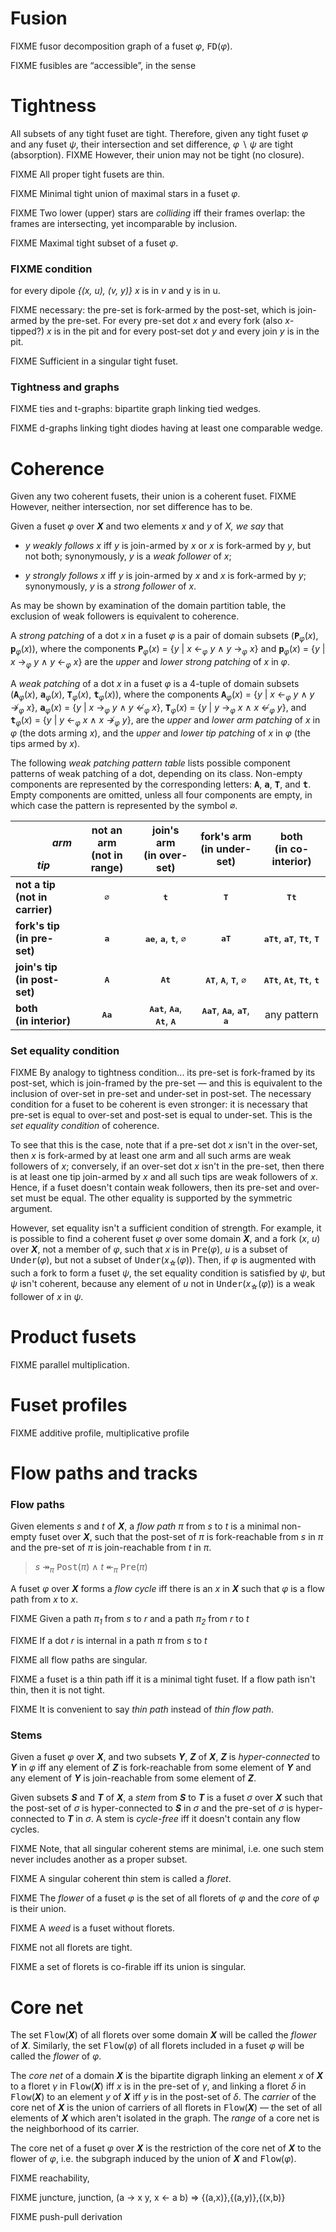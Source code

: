 # Fusion

FIXME fusor decomposition graph of a fuset _&phi;_,
<tt>FD</tt>(_&phi;_).

FIXME fusibles are &ldquo;accessible&rdquo;, in the sense

# Tightness

All subsets of any tight fuset are tight.  Therefore, given any
tight fuset _&phi;_ and any fuset _&psi;_, their intersection and
set difference, _&phi;_ &setminus; _&psi;_ are tight (absorption).
FIXME However, their union may not be tight (no closure).

FIXME All proper tight fusets are thin.

FIXME Minimal tight union of maximal stars in a fuset _&phi;_.

FIXME Two lower (upper) stars are _colliding_ iff their frames
overlap: the frames are intersecting, yet incomparable by
inclusion.

FIXME Maximal tight subset of a fuset _&phi;_.

### FIXME condition

for every dipole _{(x, u), (v, y)}_ _x_ is in _v_ and y is
in u.

FIXME necessary: the pre-set is fork-armed by the post-set, which
is join-armed by the pre-set.  For every pre-set dot _x_ and
every fork (also _x_-tipped?) _x_ is in the pit and for every
post-set dot _y_ and every join _y_ is in the pit.

FIXME Sufficient in a singular tight fuset.

### Tightness and graphs

FIXME ties and t-graphs: bipartite graph linking tied wedges.

FIXME d-graphs linking tight diodes having at least one comparable
wedge.

# Coherence

Given any two coherent fusets, their union is a coherent fuset.
FIXME However, neither intersection, nor set difference has to be.

Given a fuset _&phi;_ over ***X*** and two elements _x_ and _y_ of
_X, we say_ that

* _y_ _weakly follows_ _x_ iff _y_ is join-armed by _x_ or _x_ is
  fork-armed by _y_, but not both; synonymously, _y_ is a _weak
  follower_ of _x_;

* _y_ _strongly follows_ _x_ iff _y_ is join-armed by _x_ and _x_
  is fork-armed by _y_; synonymously, _y_ is a _strong follower_
  of _x_.

As may be shown by examination of the domain partition table, the
exclusion of weak followers is equivalent to coherence.

A _strong patching_ of a dot _x_ in a fuset _&phi;_ is a pair of
domain subsets (<tt><b>P</b></tt><sub>_&phi;_</sub>(_x_),
<tt><b>p</b></tt><sub>_&phi;_</sub>(_x_)), where the components
<tt><b>P</b></tt><sub>_&phi;_</sub>(_x_)&nbsp;=&nbsp;{_y_ | _x_ &larr;<sub>_&phi;_</sub> _y_ &and; _y_ &rarr;<sub>_&phi;_</sub> _x_} and
<tt><b>p</b></tt><sub>_&phi;_</sub>(_x_)&nbsp;=&nbsp;{_y_ | _x_ &rarr;<sub>_&phi;_</sub> _y_ &and; _y_ &larr;<sub>_&phi;_</sub> _x_} are the _upper_ and _lower strong patching_ of _x_ in _&phi;_.

A _weak patching_ of a dot _x_ in a fuset _&phi;_ is a 4-tuple
of domain subsets (<tt><b>A</b></tt><sub>_&phi;_</sub>(_x_),
<tt><b>a</b></tt><sub>_&phi;_</sub>(_x_),
<tt><b>T</b></tt><sub>_&phi;_</sub>(_x_), <tt><b>t</b></tt><sub>_&phi;_</sub>(_x_)), where the components
<tt><b>A</b></tt><sub>_&phi;_</sub>(_x_)&nbsp;=&nbsp;{_y_ | _x_ &larr;<sub>_&phi;_</sub> _y_ &and; _y_ &nrarr;<sub>_&phi;_</sub> _x_},
<tt><b>a</b></tt><sub>_&phi;_</sub>(_x_)&nbsp;=&nbsp;{_y_ | _x_ &rarr;<sub>_&phi;_</sub> _y_ &and; _y_ &nlarr;<sub>_&phi;_</sub> _x_},
<tt><b>T</b></tt><sub>_&phi;_</sub>(_x_)&nbsp;=&nbsp;{_y_ | _y_ &rarr;<sub>_&phi;_</sub> _x_ &and; _x_ &nlarr;<sub>_&phi;_</sub> _y_}, and
<tt><b>t</b></tt><sub>_&phi;_</sub>(_x_)&nbsp;=&nbsp;{_y_ | _y_ &larr;<sub>_&phi;_</sub> _x_ &and; _x_ &nrarr;<sub>_&phi;_</sub> _y_},
are the _upper_ and _lower arm patching_ of _x_ in _&phi;_ (the
dots arming _x_), and the _upper_ and _lower tip patching_ of _x_
in _&phi;_ (the tips armed by _x_).

The following _weak patching pattern table_ lists possible
component patterns of weak patching of a dot, depending on its
class.  Non-empty components are represented by the corresponding
letters: <tt><b>A</b></tt>, <tt><b>a</b></tt>, <tt><b>T</b></tt>,
and <tt><b>t</b></tt>.  Empty components are omitted, unless all
four components are empty, in which case the pattern is
represented by the symbol <tt>&empty;</tt>.

| <p align="right">_arm_</p>_tip_ | <center>not an arm<br>(not in range)</center> | <center>join's arm<br>(in over-set)</center> | <center>fork's arm<br>(in under-set)</center> | <center>both<br>(in co-interior)</center> |
|-----------------------------------------|:----:|:----------------------:|:----------------------:|:----------------------:|
| **not a tip**<br>**(not in carrier)**  | <tt>&empty;</tt> | <tt><b>t</b></tt> | <tt><b>T</b></tt> | <tt><b>Tt</b></tt> |
| **fork's tip**<br>**(in pre-set)**  | <tt><b>a</b></tt> | <tt><b>ae</b></tt>, <tt><b>a</b></tt>, <tt><b>t</b></tt>, <tt>&empty;</tt> | <tt><b>aT</b></tt> | <tt><b>aTt</b></tt>, <tt><b>aT</b></tt>, <tt><b>Tt</b></tt>, <tt><b>T</b></tt> |
| **join's tip**<br>**(in post-set)** | <tt><b>A</b></tt> | <tt><b>At</b></tt> | <tt><b>AT</b></tt>, <tt><b>A</b></tt>, <tt><b>T</b></tt>, <tt>&empty;</tt> | <tt><b>ATt</b></tt>, <tt><b>At</b></tt>, <tt><b>Tt</b></tt>, <tt><b>t</b></tt> |
| **both**<br>**(in interior)**           | <tt><b>Aa</b></tt> | <tt><b>Aat</b></tt>, <tt><b>Aa</b></tt>, <tt><b>At</b></tt>, <tt><b>A</b></tt> | <tt><b>AaT</b></tt>, <tt><b>Aa</b></tt>, <tt><b>aT</b></tt>, <tt><b>a</b></tt> | any pattern |

### Set equality condition

FIXME By analogy to tightness condition... its pre-set is
fork-framed by its post-set, which is join-framed by the pre-set
&mdash; and this is equivalent to the inclusion of over-set in
pre-set and under-set in post-set.  The necessary condition for a
fuset to be coherent is even stronger: it is necessary that
pre-set is equal to over-set and post-set is equal to under-set.
This is the _set equality condition_ of coherence.

To see that this is the case, note that if a pre-set dot _x_
isn't in the over-set, then _x_ is fork-armed by at least one arm
and all such arms are weak followers of _x_; conversely, if an
over-set dot _x_ isn't in the pre-set, then there is at least
one tip join-armed by _x_ and all such tips are weak followers of
_x_.  Hence, if a fuset doesn't contain weak followers, then its
pre-set and over-set must be equal.  The other equality is
supported by the symmetric argument.

However, set equality isn't a sufficient condition of strength.
For example, it is possible to find a coherent fuset _&phi;_ over
some domain ***X***, and a fork (_x_, _u_) over ***X***, not a
member of _&phi;_, such that _x_ is in <tt>Pre</tt>(_&phi;_), _u_
is a subset of <tt>Under</tt>(_&phi;_), but not a subset of
<tt>Under</tt>(_x_<sub>&star;</sub>(_&phi;_)).  Then, if _&phi;_
is augmented with such a fork to form a fuset _&psi;_, the set
equality condition is satisfied by _&psi;_, but _&psi;_ isn't
coherent, because any element of _u_ not in
<tt>Under</tt>(_x_<sub>&star;</sub>(_&phi;_)) is a weak follower
of _x_ in _&psi;_.

# Product fusets

FIXME parallel multiplication.

# Fuset profiles

FIXME additive profile, multiplicative profile

# Flow paths and tracks

### Flow paths

Given elements _s_ and _t_ of ***X***, a _flow path_ _&pi;_ from
_s_ to _t_ is a minimal non-empty fuset over ***X***, such that
the post-set of _&pi;_ is fork-reachable from _s_ in _&pi;_ and
the pre-set of _&pi;_ is join-reachable from _t_ in _&pi;_.

> _s_ &Rarr;<sub>_&pi;_</sub> <tt>Post</tt>(_&pi;_) &and; _t_ &Larr;<sub>_&pi;_</sub> <tt>Pre</tt>(_&pi;_)

A fuset _&phi;_ over ***X*** forms a _flow cycle_ iff there is an
_x_ in ***X*** such that _&phi;_ is a flow path from _x_ to _x_.

FIXME Given a path _&pi;<sub>1</sub>_ from _s_ to _r_ and a path
_&pi;<sub>2</sub>_ from _r_ to _t_

FIXME If a dot _r_ is internal in a path _&pi;_ from _s_ to _t_

FIXME all flow paths are singular.

FIXME a fuset is a thin path iff it is a minimal tight fuset.
If a flow path isn't thin, then it is not tight.

FIXME It is convenient to say _thin path_ instead of _thin flow
path_.

### Stems

Given a fuset _&phi;_ over ***X***, and two subsets ***Y***,
***Z*** of ***X***, ***Z*** is _hyper-connected_ to ***Y*** in
_&phi;_ iff any element of ***Z*** is fork-reachable from some
element of ***Y*** and any element of ***Y*** is join-reachable
from some element of ***Z***.

Given subsets ***S*** and ***T*** of ***X***, a _stem_ from
***S*** to ***T*** is a fuset _&sigma;_ over ***X*** such that
the post-set of _&sigma;_ is hyper-connected to ***S*** in
_&sigma;_ and the pre-set of _&sigma;_ is hyper-connected to
***T*** in _&sigma;_.  A stem is _cycle-free_ iff it doesn't
contain any flow cycles.

FIXME Note, that all singular coherent stems are minimal, i.e. one
such stem never includes another as a proper subset.

FIXME A singular coherent thin stem is called a _floret_.

FIXME The _flower_ of a fuset _&phi;_ is the set of all florets
of _&phi;_ and the _core_ of _&phi;_ is their union.

FIXME A _weed_ is a fuset without florets.

FIXME not all florets are tight.

FIXME a set of florets is co-firable iff its union is singular.

# Core net

The set <tt>Flow</tt>(***X***) of all florets over some domain
***X*** will be called the _flower_ of ***X***.  Similarly, the
set <tt>Flow</tt>(_&phi;_) of all florets included in a fuset
_&phi;_ will be called the _flower_ of _&phi;_.

The _core net_ of a domain ***X*** is the bipartite digraph
linking an element _x_ of ***X*** to a floret _&gamma;_ in
<tt>Flow</tt>(***X***) iff _x_ is in the pre-set of _&gamma;_, and
linking a floret _&delta;_ in <tt>Flow</tt>(***X***) to an element
_y_ of ***X*** iff _y_ is in the post-set of _&delta;_.  The
_carrier_ of the core net of ***X*** is the union of carriers of
all florets in <tt>Flow</tt>(***X***) &mdash; the set of all
elements of ***X*** which aren't isolated in the graph.  The
_range_ of a core net is the neighborhood of its carrier.

The core net of a fuset _&phi;_ over ***X*** is the restriction
of the core net of ***X*** to the flower of _&phi;_, i.e. the
subgraph induced by the union of ***X*** and
<tt>Flow</tt>(_&phi;_).

FIXME reachability, 

FIXME juncture, junction, (a -> x y, x <- a b) => {(a,x)},{(a,y)},{(x,b)}

FIXME push-pull derivation
